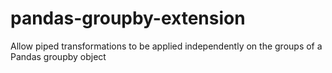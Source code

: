 # pandas-groupby-extension
Allow piped transformations to be applied independently on the groups of a Pandas groupby object
